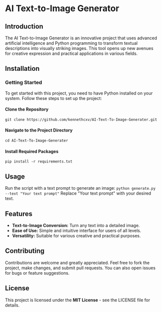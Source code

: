 # AI Text-to-Image Generator
## Introduction
The AI Text-to-Image Generator is an innovative project that uses advanced artificial intelligence and Python programming to transform textual descriptions into visually striking images. This tool opens up new avenues for creative expression and practical applications in various fields.

## Installation
### Getting Started
To get started with this project, you need to have Python installed on your system. Follow these steps to set up the project:

#### Clone the Repository
  ```git clone https://github.com/kennethcxv/AI-Text-To-Image-Generater.git```

#### Navigate to the Project Directory
  ```cd AI-Text-To-Image-Generater```

#### Install Required Packages
  ```pip install -r requirements.txt```

## Usage
Run the script with a text prompt to generate an image:
  ```python generate.py --text "Your text prompt"```
Replace "Your text prompt" with your desired text.

## Features
- **Text-to-Image Conversion:** Turn any text into a detailed image.
- **Ease of Use:** Simple and intuitive interface for users of all levels.
- **Versatility:** Suitable for various creative and practical purposes.

## Contributing
Contributions are welcome and greatly appreciated. Feel free to fork the project, make changes, and submit pull requests. You can also open issues for bugs or feature suggestions.

## License
This project is licensed under the **MIT License** - see the LICENSE file for details.
